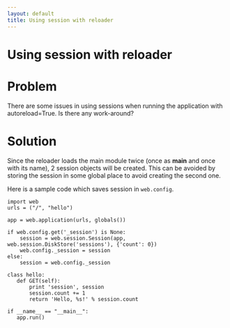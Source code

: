```yaml
---
layout: default
title: Using session with reloader
---
```


# Using session with reloader

# Problem

There are some issues in using sessions when running the application with autoreload=True. Is there any work-around?

# Solution

Since the reloader loads the main module twice (once as __main__ and once with its name), 2 session objects will be created. This can be avoided by storing the session in some global place to avoid creating the second one. 

Here is a sample code which saves session in `web.config`.

    import web
    urls = ("/", "hello")

    app = web.application(urls, globals())

    if web.config.get('_session') is None:
        session = web.session.Session(app, web.session.DiskStore('sessions'), {'count': 0})
        web.config._session = session
    else:
        session = web.config._session

    class hello:
       def GET(self):
           print 'session', session
           session.count += 1
           return 'Hello, %s!' % session.count

    if __name__ == "__main__":
       app.run()

